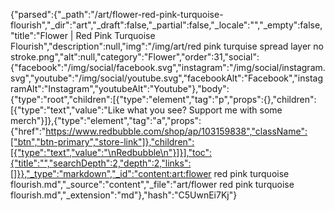 {"parsed":{"_path":"/art/flower-red-pink-turquoise-flourish","_dir":"art","_draft":false,"_partial":false,"_locale":"","_empty":false,"title":"Flower | Red Pink Turquoise Flourish","description":null,"img":"/img/art/red pink turquise spread layer no stroke.png","alt":null,"category":"Flower","order":31,"social":{"facebook":"/img/social/facebook.svg","instagram":"/img/social/instagram.svg","youtube":"/img/social/youtube.svg","facebookAlt":"Facebook","instagramAlt":"Instagram","youtubeAlt":"Youtube"},"body":{"type":"root","children":[{"type":"element","tag":"p","props":{},"children":[{"type":"text","value":"Like what you see? Support me with some merch"}]},{"type":"element","tag":"a","props":{"href":"https://www.redbubble.com/shop/ap/103159838","className":["btn","btn-primary","store-link"]},"children":[{"type":"text","value":"\nRedbubble\n"}]}],"toc":{"title":"","searchDepth":2,"depth":2,"links":[]}},"_type":"markdown","_id":"content:art:flower red pink turquoise flourish.md","_source":"content","_file":"art/flower red pink turquoise flourish.md","_extension":"md"},"hash":"C5UwnEi7Kj"}